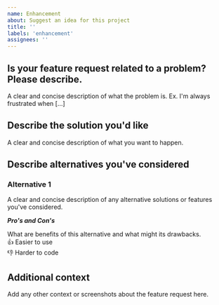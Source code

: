 ```yaml
---
name: Enhancement
about: Suggest an idea for this project
title: ''
labels: 'enhancement'
assignees: ''
---
```


## Is your feature request related to a problem? Please describe.
A clear and concise description of what the problem is. Ex. I'm always frustrated when [...]

## Describe the solution you'd like
A clear and concise description of what you want to happen.

## Describe alternatives you've considered

### Alternative 1
A clear and concise description of any alternative solutions or features you've considered.

***Pro's and Con's***

What are benefits of this alternative and what might its drawbacks.  
:+1: Easier to use  
:-1: Harder to code

## Additional context
Add any other context or screenshots about the feature request here.
